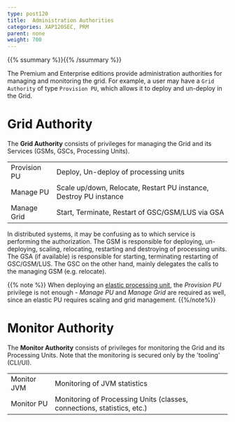 ```yaml
---
type: post120
title:  Administration Authorities
categories: XAP120SEC, PRM
parent: none
weight: 700
---
```


{{% ssummary %}}{{% /ssummary %}}

The Premium and Enterprise editions provide administration authorities for managing and monitoring the grid. 
For example, a user may have a `Grid Authority` of type `Provision PU`, which allows it to deploy and un-deploy in the Grid.

# Grid Authority

The **Grid Authority** consists of privileges for managing the Grid and its Services (GSMs, GSCs, Processing Units).

|       |     |
|-------|-----|
| Provision PU | Deploy, Un-deploy of processing units |
| Manage PU | Scale up/down, Relocate, Restart PU instance, Destroy PU instance |
| Manage Grid | Start, Terminate, Restart of GSC/GSM/LUS via GSA |

In distributed systems, it may be confusing as to which service is performing the authorization. The GSM is responsible for deploying, un-deploying, scaling, relocating, restarting and destroying of processing units. The GSA (if available) is responsible for starting, terminating restarting of GSC/GSM/LUS. The GSC on the other hand, mainly delegates the calls to the managing GSM (e.g. relocate).


{{% note %}}
When deploying an [elastic processing unit]({{%currentjavaurl%}}/elastic-processing-unit.html), the *Provision PU* privilege is not enough - *Manage PU* and *Manage Grid* are required as well, since an elastic PU requires scaling and grid management.
{{%/note%}}

# Monitor Authority

The **Monitor Authority** consists of privileges for monitoring the Grid and its Processing Units.
Note that the monitoring is secured only by the 'tooling' (CLI/UI).

|       |     |
|-------|-----|
| Monitor JVM | Monitoring of JVM statistics |
| Monitor PU | Monitoring of Processing Units (classes, connections, statistics, etc.) |
